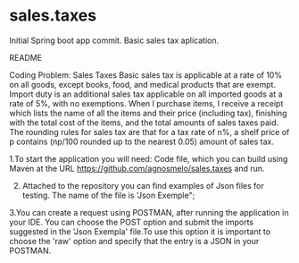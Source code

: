 # sales.taxes
Initial Spring boot app commit. Basic sales tax aplication.

README

Coding Problem: Sales Taxes
Basic sales tax is applicable at a rate of 10% on all goods, except books, food, and medical products that are exempt. Import duty is an additional sales tax applicable on all imported goods at a rate of 5%, with no exemptions. When I purchase items, I receive a receipt which lists the name of all the items and their price (including tax), finishing with the total cost of the items, and the total amounts of sales taxes paid. The rounding rules for sales tax are that for a tax rate of n%, a shelf price of p contains (np/100 rounded up to the nearest 0.05) amount of sales tax. 


1.To start the application you will need: Code file, which you can build using Maven at the URL https://github.com/agnosmelo/sales.taxes and run.

2. Attached to the repository you can find examples of Json files for testing. The name of the file is 'Json Exemple";

3.You can create a request using POSTMAN, after running the application in your IDE. You can choose the POST option and submit the imports suggested in the 'Json Exempla' file.To use this option it is important to choose the 'raw' option and specify that the entry is a JSON in your POSTMAN.
